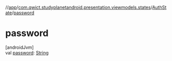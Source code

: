 //[app](../../../index.md)/[com.qwict.studyplanetandroid.presentation.viewmodels.states](../index.md)/[AuthState](index.md)/[password](password.md)

# password

[androidJvm]\
val [password](password.md): [String](https://kotlinlang.org/api/latest/jvm/stdlib/kotlin/-string/index.html)
